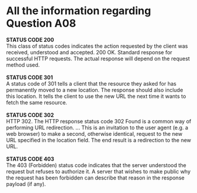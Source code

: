 # All the information regarding Question A08
**STATUS CODE 200** </br>
This class of status codes indicates the action requested by the client was received, understood and accepted. 200 OK. Standard response for successful HTTP requests. The actual response will depend on the request method used.</br></br>
**STATUS CODE 301** </br>
A status code of 301 tells a client that the resource they asked for has permanently moved to a new location. The response should also include this location. It tells the client to use the new URL the next time it wants to fetch the same resource.</br></br>
**STATUS CODE 302** </br>
HTTP 302. The HTTP response status code 302 Found is a common way of performing URL redirection. ... This is an invitation to the user agent (e.g. a web browser) to make a second, otherwise identical, request to the new URL specified in the location field. The end result is a redirection to the new URL.</br></br>
**STATUS CODE 403**</br>
The 403 (Forbidden) status code indicates that the server understood the request but refuses to authorize it. A server that wishes to make public why the request has been forbidden can describe that reason in the response payload (if any).</br></br>
